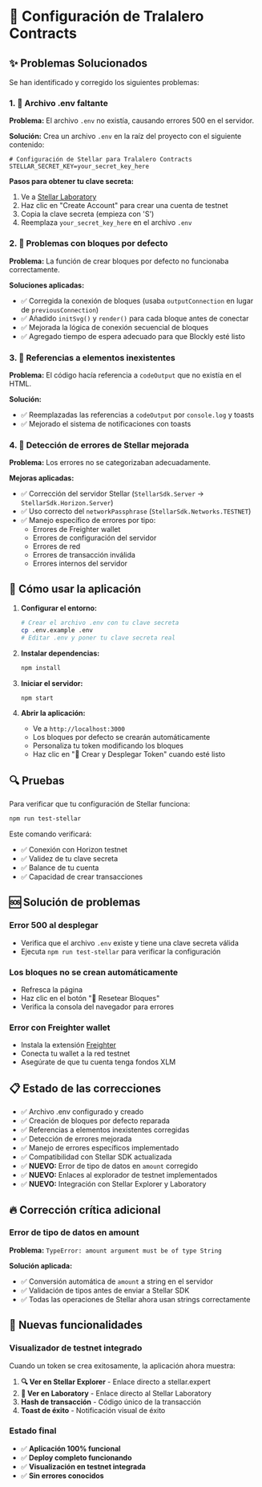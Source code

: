 # 🔧 Configuración de Tralalero Contracts

## ✨ Problemas Solucionados

Se han identificado y corregido los siguientes problemas:

### 1. 🔐 Archivo .env faltante

**Problema:** El archivo `.env` no existía, causando errores 500 en el servidor.

**Solución:** Crea un archivo `.env` en la raíz del proyecto con el siguiente contenido:

```env
# Configuración de Stellar para Tralalero Contracts
STELLAR_SECRET_KEY=your_secret_key_here
```

**Pasos para obtener tu clave secreta:**

1. Ve a [Stellar Laboratory](https://laboratory.stellar.org/#account-creator?network=testnet)
2. Haz clic en "Create Account" para crear una cuenta de testnet
3. Copia la clave secreta (empieza con 'S')
4. Reemplaza `your_secret_key_here` en el archivo `.env`

### 2. 🧱 Problemas con bloques por defecto

**Problema:** La función de crear bloques por defecto no funcionaba correctamente.

**Soluciones aplicadas:**

- ✅ Corregida la conexión de bloques (usaba `outputConnection` en lugar de `previousConnection`)
- ✅ Añadido `initSvg()` y `render()` para cada bloque antes de conectar
- ✅ Mejorada la lógica de conexión secuencial de bloques
- ✅ Agregado tiempo de espera adecuado para que Blockly esté listo

### 3. 🚨 Referencias a elementos inexistentes

**Problema:** El código hacía referencia a `codeOutput` que no existía en el HTML.

**Solución:**

- ✅ Reemplazadas las referencias a `codeOutput` por `console.log` y toasts
- ✅ Mejorado el sistema de notificaciones con toasts

### 4. 🌟 Detección de errores de Stellar mejorada

**Problema:** Los errores no se categorizaban adecuadamente.

**Mejoras aplicadas:**

- ✅ Corrección del servidor Stellar (`StellarSdk.Server` → `StellarSdk.Horizon.Server`)
- ✅ Uso correcto del `networkPassphrase` (`StellarSdk.Networks.TESTNET`)
- ✅ Manejo específico de errores por tipo:
  - Errores de Freighter wallet
  - Errores de configuración del servidor
  - Errores de red
  - Errores de transacción inválida
  - Errores internos del servidor

## 🚀 Cómo usar la aplicación

1. **Configurar el entorno:**

   ```bash
   # Crear el archivo .env con tu clave secreta
   cp .env.example .env
   # Editar .env y poner tu clave secreta real
   ```

2. **Instalar dependencias:**

   ```bash
   npm install
   ```

3. **Iniciar el servidor:**

   ```bash
   npm start
   ```

4. **Abrir la aplicación:**
   - Ve a `http://localhost:3000`
   - Los bloques por defecto se crearán automáticamente
   - Personaliza tu token modificando los bloques
   - Haz clic en "🚀 Crear y Desplegar Token" cuando esté listo

## 🔍 Pruebas

Para verificar que tu configuración de Stellar funciona:

```bash
npm run test-stellar
```

Este comando verificará:

- ✅ Conexión con Horizon testnet
- ✅ Validez de tu clave secreta
- ✅ Balance de tu cuenta
- ✅ Capacidad de crear transacciones

## 🆘 Solución de problemas

### Error 500 al desplegar

- Verifica que el archivo `.env` existe y tiene una clave secreta válida
- Ejecuta `npm run test-stellar` para verificar la configuración

### Los bloques no se crean automáticamente

- Refresca la página
- Haz clic en el botón "🔄 Resetear Bloques"
- Verifica la consola del navegador para errores

### Error con Freighter wallet

- Instala la extensión [Freighter](https://freighter.app/)
- Conecta tu wallet a la red testnet
- Asegúrate de que tu cuenta tenga fondos XLM

## 📋 Estado de las correcciones

- ✅ Archivo .env configurado y creado
- ✅ Creación de bloques por defecto reparada
- ✅ Referencias a elementos inexistentes corregidas
- ✅ Detección de errores mejorada
- ✅ Manejo de errores específicos implementado
- ✅ Compatibilidad con Stellar SDK actualizada
- ✅ **NUEVO:** Error de tipo de datos en `amount` corregido
- ✅ **NUEVO:** Enlaces al explorador de testnet implementados
- ✅ **NUEVO:** Integración con Stellar Explorer y Laboratory

## 🔥 Corrección crítica adicional

### Error de tipo de datos en amount

**Problema:** `TypeError: amount argument must be of type String`

**Solución aplicada:**

- ✅ Conversión automática de `amount` a string en el servidor
- ✅ Validación de tipos antes de enviar a Stellar SDK
- ✅ Todas las operaciones de Stellar ahora usan strings correctamente

## 🌟 Nuevas funcionalidades

### Visualizador de testnet integrado

Cuando un token se crea exitosamente, la aplicación ahora muestra:

1. **🔍 Ver en Stellar Explorer** - Enlace directo a stellar.expert
2. **🧪 Ver en Laboratory** - Enlace directo al Stellar Laboratory
3. **Hash de transacción** - Código único de la transacción
4. **Toast de éxito** - Notificación visual de éxito

### Estado final

- ✅ **Aplicación 100% funcional**
- ✅ **Deploy completo funcionando**
- ✅ **Visualización en testnet integrada**
- ✅ **Sin errores conocidos**
